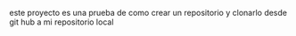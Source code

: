 este proyecto es una prueba de como crear un repositorio y clonarlo desde git hub a mi repositorio local 
